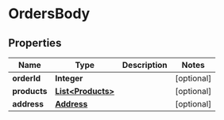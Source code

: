 # OrdersBody

## Properties
Name | Type | Description | Notes
------------ | ------------- | ------------- | -------------
**orderId** | **Integer** |  |  [optional]
**products** | [**List&lt;Products&gt;**](Products.md) |  |  [optional]
**address** | [**Address**](Address.md) |  |  [optional]
